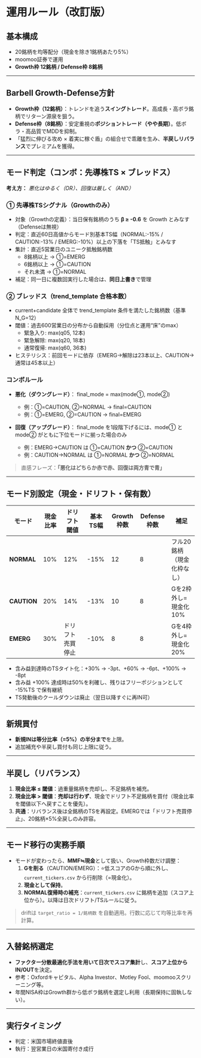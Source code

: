 # 運用ルール（改訂版）

## 基本構成
- 20銘柄を均等配分（現金を除き1銘柄あたり5%）  
- moomoo証券で運用  
- **Growth枠 12銘柄 / Defense枠 8銘柄**

---

## Barbell Growth-Defense方針
- **Growth枠（12銘柄）**：トレンドを追う**スイングトレード**。高成長・高ボラ銘柄でリターン源泉を狙う。  
- **Defense枠（8銘柄）**：安定重視の**ポジショントレード（やや長期）**。低ボラ・高品質でMDDを抑制。  
- 「猛烈に伸びる攻め × 着実に稼ぐ盾」の組合せで乖離を生み、**半戻しリバランス**でプレミアムを獲得。

---

## モード判定（コンボ：先導株TS × ブレッドス）

**考え方：** *悪化はゆるく（OR）、回復は厳しく（AND）*

### ① 先導株TSシグナル（Growthのみ）
- 対象（Growthの定義）：当日保有銘柄のうち **β ≥ -0.6** を Growth とみなす（Defenseは無視）
- 判定：直近60日高値からモード別基本TS幅（NORMAL:-15% / CAUTION:-13% / EMERG:-10%）以上の下落を「TS抵触」とみなす
- 集計：直近5営業日のユニーク抵触銘柄数
  - 8銘柄以上 → ①=EMERG
  - 6銘柄以上 → ①=CAUTION
  - それ未満 → ①=NORMAL
- 補足：同一日に複数回実行した場合は、**同日上書き**で管理

### ② ブレッドス（trend_template 合格本数）
- current+candidate 全体で trend_template 条件を満たした銘柄数（基準 N_G=12）
- 閾値：過去600営業日の分布から自動採用（分位点と運用“床”のmax）
  - 緊急入り: max(q05, 12本)
  - 緊急解除: max(q20, 18本)
  - 通常復帰: max(q60, 36本)
- ヒステリシス：前回モードに依存（EMERG→解除は23本以上、CAUTION→通常は45本以上）

### コンボルール
- **悪化（ダウングレード）**：
  final_mode = max(mode①, mode②)
  - 例：①=CAUTION, ②=NORMAL → final=CAUTION
  - 例：①=EMERG, ②=CAUTION → final=EMERG

- **回復（アップグレード）**：
  final_mode を1段階下げるには、mode① と mode② がともに下位モードに揃った場合のみ
  - 例：EMERG→CAUTION は ①=CAUTION **かつ** ②=CAUTION
  - 例：CAUTION→NORMAL は ①=NORMAL **かつ** ②=NORMAL

> 直感フレーズ：**「悪化はどちらか赤で赤、回復は両方青で青」**

---

## モード別設定（現金・ドリフト・保有数）

| モード       | 現金比率 | ドリフト閾値      | 基本TS幅 | Growth枠数 | Defense枠数 | 補足 |
|--------------|----------|-------------------|----------|------------|-------------|------|
| **NORMAL**   | 10%      | 12%               | -15%     | 12         | 8           | フル20銘柄（現金化枠なし） |
| **CAUTION**  | 20%      | 14%               | -13%     | 10         | 8           | Gを2枠外し=現金化10% |
| **EMERG**    | 30%      | ドリフト売買停止 | -10%     | 8          | 8           | Gを4枠外し=現金化20% |

- 含み益到達時のTSタイト化：+30% → -3pt、+60% → -6pt、+100% → -8pt
- 含み益 +100% 達成時は50%を利確し、残りはフリーポジションとして -15%TS で保有継続
- TS発動後のクールダウンは廃止（翌日以降すぐに再IN可）

---

## 新規買付
- **新規INは等分比率（=5%）の半分まで**を上限。  
- 追加補充や半戻し買付も同じ上限に従う。

---

## 半戻し（リバランス）
1. **現金比率 ≤ 閾値**：過重量銘柄を売却し、不足銘柄を補充。  
2. **現金比率 > 閾値**：**売却は行わず**、現金でドリフト不足銘柄を買付（現金比率を閾値以下へ戻すことを優先）。  
3. **共通**：リバランス後は全銘柄のTSを再設定。EMERGでは「ドリフト売買停止」、20銘柄×5%全戻しのみ許容。

---

## モード移行の実務手順
- モードが変わったら、**MMF≒現金**として扱い、Growth枠数だけ調整：  
  1. **Gを削る**（CAUTION/EMERG）：⭐️低スコアのGから順に外し、`current_tickers.csv` から行削除（=現金化）。  
  2. **現金として保持**。  
  3. **NORMAL復帰時の補充**：`current_tickers.csv` に銘柄を追加（スコア上位から）。以降は日次ドリフト/TSルールに従う。  
> driftは `target_ratio = 1/銘柄数` を自動適用。行数に応じて均等比率を再計算。

---

## 入替銘柄選定
- **ファクター分散最適化手法を用いて日次でスコア集計**し、**スコア上位からIN/OUT**を決定。  
- 参考：Oxfordキャピタル、Alpha Investor、Motley Fool、moomooスクリーニング等。  
- 年間NISA枠はGrowth群から低ボラ銘柄を選定し利用（長期保持に固執しない）。

---

## 実行タイミング
- 判定：米国市場終値直後  
- 執行：翌営業日の米国寄付き成行
